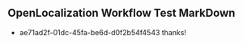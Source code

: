 ## OpenLocalization Workflow Test MarkDown
* ae71ad2f-01dc-45fa-be6d-d0f2b54f4543 thanks!

<!--HONumber=Sep16_HO2-->


